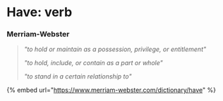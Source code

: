 # Have: verb

### Merriam-Webster

> _"to hold or maintain as a possession, privilege, or entitlement"_
>
> _"to hold, include, or contain as a part or whole"_
>
> _"to stand in a certain relationship to"_

{% embed url="https://www.merriam-webster.com/dictionary/have" %}
